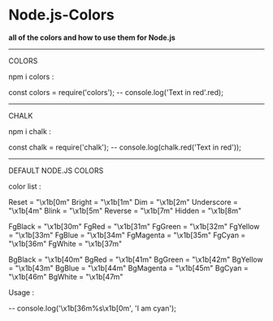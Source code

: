 # Node.js-Colors
__all of the colors and how to use them for Node.js__

---------------------------------------------------------------------------

COLORS 

npm i colors  : 

const colors = require('colors');
-- console.log('Text in red'.red);


----------------------------------------------------------------------------


CHALK

npm i chalk  :

const chalk = require('chalk');
-- console.log(chalk.red('Text in red'));


----------------------------------------------------------------------------


DEFAULT NODE.JS COLORS

color list   :

Reset = "\x1b[0m"
Bright = "\x1b[1m"
Dim = "\x1b[2m"
Underscore = "\x1b[4m"
Blink = "\x1b[5m"
Reverse = "\x1b[7m"
Hidden = "\x1b[8m"

FgBlack = "\x1b[30m"
FgRed = "\x1b[31m"
FgGreen = "\x1b[32m"
FgYellow = "\x1b[33m"
FgBlue = "\x1b[34m"
FgMagenta = "\x1b[35m"
FgCyan = "\x1b[36m"
FgWhite = "\x1b[37m"

BgBlack = "\x1b[40m"
BgRed = "\x1b[41m"
BgGreen = "\x1b[42m"
BgYellow = "\x1b[43m"
BgBlue = "\x1b[44m"
BgMagenta = "\x1b[45m"
BgCyan = "\x1b[46m"
BgWhite = "\x1b[47m"


Usage   :

-- console.log('\x1b[36m%s\x1b[0m', 'I am cyan');
